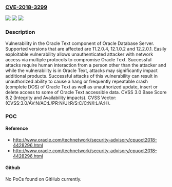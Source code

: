 ### [CVE-2018-3299](https://cve.mitre.org/cgi-bin/cvename.cgi?name=CVE-2018-3299)
![](https://img.shields.io/static/v1?label=Product&message=Text&color=blue)
![](https://img.shields.io/static/v1?label=Version&message=%3D%2011.2.0.4%20&color=brighgreen)
![](https://img.shields.io/static/v1?label=Vulnerability&message=Easily%20exploitable%20vulnerability%20allows%20unauthenticated%20attacker%20with%20network%20access%20via%20multiple%20protocols%20to%20compromise%20Oracle%20Text.%20%20Successful%20attacks%20require%20human%20interaction%20from%20a%20person%20other%20than%20the%20attacker%20and%20while%20the%20vulnerability%20is%20in%20Oracle%20Text%2C%20attacks%20may%20significantly%20impact%20additional%20products.%20Successful%20attacks%20of%20this%20vulnerability%20can%20result%20in%20unauthorized%20ability%20to%20cause%20a%20hang%20or%20frequently%20repeatable%20crash%20(complete%20DOS)%20of%20Oracle%20Text%20as%20well%20as%20%20unauthorized%20update%2C%20insert%20or%20delete%20access%20to%20some%20of%20Oracle%20Text%20accessible%20data.&color=brighgreen)

### Description

Vulnerability in the Oracle Text component of Oracle Database Server. Supported versions that are affected are 11.2.0.4, 12.1.0.2 and 12.2.0.1. Easily exploitable vulnerability allows unauthenticated attacker with network access via multiple protocols to compromise Oracle Text. Successful attacks require human interaction from a person other than the attacker and while the vulnerability is in Oracle Text, attacks may significantly impact additional products. Successful attacks of this vulnerability can result in unauthorized ability to cause a hang or frequently repeatable crash (complete DOS) of Oracle Text as well as unauthorized update, insert or delete access to some of Oracle Text accessible data. CVSS 3.0 Base Score 8.2 (Integrity and Availability impacts). CVSS Vector: (CVSS:3.0/AV:N/AC:L/PR:N/UI:R/S:C/C:N/I:L/A:H).

### POC

#### Reference
- http://www.oracle.com/technetwork/security-advisory/cpuoct2018-4428296.html
- http://www.oracle.com/technetwork/security-advisory/cpuoct2018-4428296.html

#### Github
No PoCs found on GitHub currently.

